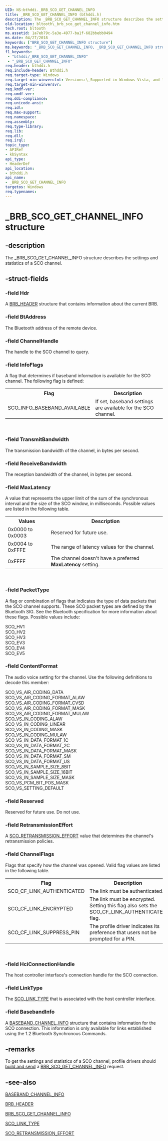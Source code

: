 ```yaml
---
UID: NS:bthddi._BRB_SCO_GET_CHANNEL_INFO
title: _BRB_SCO_GET_CHANNEL_INFO (bthddi.h)
description: The _BRB_SCO_GET_CHANNEL_INFO structure describes the settings and statistics of a SCO channel.
old-location: bltooth\_brb_sco_get_channel_info.htm
tech.root: bltooth
ms.assetid: 1a7eb79c-5a3e-4977-ba1f-682bbebb0494
ms.date: 04/27/2018
keywords: ["BRB_SCO_GET_CHANNEL_INFO structure"]
ms.keywords: "_BRB_SCO_GET_CHANNEL_INFO, _BRB_SCO_GET_CHANNEL_INFO structure [Bluetooth Devices], bltooth._brb_sco_get_channel_info, bth_structs_cf7da00a-9c32-432d-a8a2-7bac58fe17e0.xml, bthddi/_BRB_SCO_GET_CHANNEL_INFO"
f1_keywords:
 - "bthddi/_BRB_SCO_GET_CHANNEL_INFO"
 - "_BRB_SCO_GET_CHANNEL_INFO"
req.header: bthddi.h
req.include-header: Bthddi.h
req.target-type: Windows
req.target-min-winverclnt: Versions:\_Supported in Windows Vista, and later.
req.target-min-winversvr: 
req.kmdf-ver: 
req.umdf-ver: 
req.ddi-compliance: 
req.unicode-ansi: 
req.idl: 
req.max-support: 
req.namespace: 
req.assembly: 
req.type-library: 
req.lib: 
req.dll: 
req.irql: 
topic_type:
- APIRef
- kbSyntax
api_type:
- HeaderDef
api_location:
- bthddi.h
api_name:
- _BRB_SCO_GET_CHANNEL_INFO
targetos: Windows
req.typenames: 
---
```


# _BRB_SCO_GET_CHANNEL_INFO structure


## -description


The _BRB_SCO_GET_CHANNEL_INFO structure describes the settings and statistics of a SCO
  channel.


## -struct-fields




### -field Hdr

A 
     <a href="https://docs.microsoft.com/windows-hardware/drivers/ddi/bthddi/ns-bthddi-_brb_header">BRB_HEADER</a> structure that contains information
     about the current BRB.


### -field BtAddress

The Bluetooth address of the remote device.


### -field ChannelHandle

The handle to the SCO channel to query.


### -field InfoFlags

A flag that determines if baseband information is available for the SCO channel. The following
     flag is defined:
     

<table>
<tr>
<th>
       Flag</th>
<th>Description</th>
</tr>
<tr>
<td>
SCO_INFO_BASEBAND_AVAILABLE

</td>
<td>
If set, baseband settings are available for the SCO channel.

</td>
</tr>
</table>
 


### -field TransmitBandwidth

The transmission bandwidth of the channel, in bytes per second.


### -field ReceiveBandwidth

The reception bandwidth of the channel, in bytes per second.


### -field MaxLatency

A value that represents the upper limit of the sum of the synchronous interval and the size of the
     SCO window, in milliseconds. Possible values are listed in the following table.
     

<table>
<tr>
<th>
       Values</th>
<th>Description</th>
</tr>
<tr>
<td>
0x0000 to 0x0003

</td>
<td>
Reserved for future use.

</td>
</tr>
<tr>
<td>
0x0004 to 0xFFFE

</td>
<td>
The range of latency values for the channel.

</td>
</tr>
<tr>
<td>
0xFFFF

</td>
<td>
The channel doesn't have a preferred 
        <b>MaxLatency</b> setting.

</td>
</tr>
</table>
 


### -field PacketType

A flag or combination of flags that indicates the type of data packets that the SCO channel
     supports. These SCO packet types are defined by the Bluetooth SIG. See the Bluetooth specification for
     more information about these flags. Possible values include:
     


<dl>
<dt>SCO_HV1
     </dt>
<dt>SCO_HV2
     </dt>
<dt>SCO_HV3
     </dt>
<dt>SCO_EV3
     </dt>
<dt>SCO_EV4
     </dt>
<dt>SCO_EV5</dt>
</dl>



### -field ContentFormat

The audio voice setting for the channel. Use the following definitions to decode this member:
     


<dl>
<dt>SCO_VS_AIR_CODING_DATA
     </dt>
<dt>SCO_VS_AIR_CODING_FORMAT_ALAW
     </dt>
<dt>SCO_VS_AIR_CODING_FORMAT_CVSD
     </dt>
<dt>SCO_VS_AIR_CODING_FORMAT_MASK
     </dt>
<dt>SCO_VS_AIR_CODING_FORMAT_MULAW
     </dt>
<dt>SCO_VS_IN_CODING_ALAW
     </dt>
<dt>SCO_VS_IN_CODING_LINEAR
     </dt>
<dt>SCO_VS_IN_CODING_MASK
     </dt>
<dt>SCO_VS_IN_CODING_MULAW
     </dt>
<dt>SCO_VS_IN_DATA_FORMAT_1C
     </dt>
<dt>SCO_VS_IN_DATA_FORMAT_2C
     </dt>
<dt>SCO_VS_IN_DATA_FORMAT_MASK
     </dt>
<dt>SCO_VS_IN_DATA_FORMAT_SM
     </dt>
<dt>SCO_VS_IN_DATA_FORMAT_US
     </dt>
<dt>SCO_VS_IN_SAMPLE_SIZE_8BIT
     </dt>
<dt>SCO_VS_IN_SAMPLE_SIZE_16BIT
     </dt>
<dt>SCO_VS_IN_SAMPLE_SIZE_MASK
     </dt>
<dt>SCO_VS_PCM_BIT_POS_MASK
     </dt>
<dt>SCO_VS_SETTING_DEFAULT</dt>
</dl>



### -field Reserved

Reserved for future use. Do not use.


### -field RetransmissionEffort

A 
     <a href="https://docs.microsoft.com/windows-hardware/drivers/ddi/bthddi/ne-bthddi-_sco_retransmission_effort">SCO_RETRANSMISSION_EFFORT</a> value that
     determines the channel's retransmission policies.


### -field ChannelFlags

Flags that specify how the channel was opened. Valid flag values are listed in the following
     table.
     

<table>
<tr>
<th>Flag</th>
<th>Description</th>
</tr>
<tr>
<td>
SCO_CF_LINK_AUTHENTICATED

</td>
<td>
The link must be authenticated.

</td>
</tr>
<tr>
<td>
SCO_CF_LINK_ENCRYPTED

</td>
<td>
The link must be encrypted. Setting this flag also sets the SCO_CF_LINK_AUTHENTICATED flag.

</td>
</tr>
<tr>
<td>
SCO_CF_LINK_SUPPRESS_PIN

</td>
<td>
The profile driver indicates its preference that users not be prompted for a PIN.

</td>
</tr>
</table>
 


### -field HciConnectionHandle

The host controller interface's connection handle for the SCO connection.


### -field LinkType

The 
     <a href="https://docs.microsoft.com/windows-hardware/drivers/ddi/bthddi/ne-bthddi-_sco_link_type">SCO_LINK_TYPE</a> that is associated with the host
     controller interface.


### -field BasebandInfo

A 
     <a href="https://docs.microsoft.com/windows-hardware/drivers/ddi/bthddi/ns-bthddi-_baseband_channel_info">BASEBAND_CHANNEL_INFO</a> structure that
     contains information for the SCO connection. This information is only available for links established
     using the 1.2 Bluetooth Synchronous Commands.


## -remarks



To get the settings and statistics of a SCO channel, profile drivers should 
    <a href="https://docs.microsoft.com/previous-versions/ff536657(v=vs.85)">build and send</a> a 
    <a href="https://docs.microsoft.com/windows-hardware/drivers/ddi/bthddi/ns-bthddi-_brb_sco_get_channel_info">
    BRB_SCO_GET_CHANNEL_INFO</a> request.




## -see-also




<a href="https://docs.microsoft.com/windows-hardware/drivers/ddi/bthddi/ns-bthddi-_baseband_channel_info">BASEBAND_CHANNEL_INFO</a>



<a href="https://docs.microsoft.com/windows-hardware/drivers/ddi/bthddi/ns-bthddi-_brb_header">BRB_HEADER</a>



<a href="https://docs.microsoft.com/windows-hardware/drivers/ddi/bthddi/ns-bthddi-_brb_sco_get_channel_info">BRB_SCO_GET_CHANNEL_INFO</a>



<a href="https://docs.microsoft.com/windows-hardware/drivers/ddi/bthddi/ne-bthddi-_sco_link_type">SCO_LINK_TYPE</a>



<a href="https://docs.microsoft.com/windows-hardware/drivers/ddi/bthddi/ne-bthddi-_sco_retransmission_effort">SCO_RETRANSMISSION_EFFORT</a>
 

 

